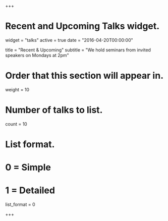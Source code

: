 +++
# Recent and Upcoming Talks widget.
widget = "talks"
active = true
date = "2016-04-20T00:00:00"

title = "Recent & Upcoming"
subtitle = "We hold seminars from invited speakers on Mondays at 2pm"

# Order that this section will appear in.
weight = 10

# Number of talks to list.
count = 10

# List format.
#   0 = Simple
#   1 = Detailed
list_format = 0

+++

